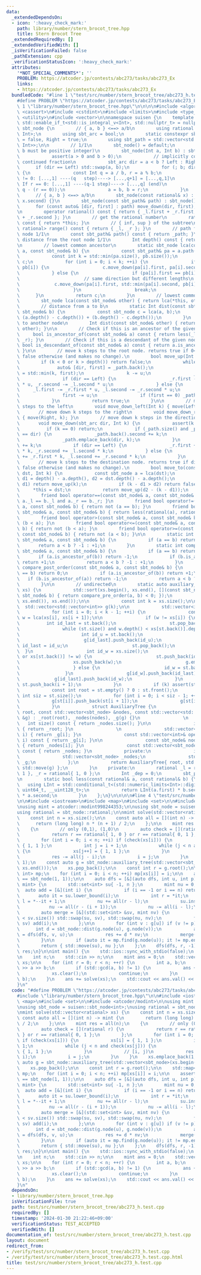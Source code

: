 ```yaml
---
data:
  _extendedDependsOn:
  - icon: ':heavy_check_mark:'
    path: library/number/stern_brocot_tree.hpp
    title: Stern Brocot Tree
  _extendedRequiredBy: []
  _extendedVerifiedWith: []
  _isVerificationFailed: false
  _pathExtension: cpp
  _verificationStatusIcon: ':heavy_check_mark:'
  attributes:
    '*NOT_SPECIAL_COMMENTS*': ''
    PROBLEM: https://atcoder.jp/contests/abc273/tasks/abc273_Ex
    links:
    - https://atcoder.jp/contests/abc273/tasks/abc273_Ex
  bundledCode: "#line 1 \"test/src/number/stern_brocot_tree/abc273_h.test.cpp\"\n\
    #define PROBLEM \"https://atcoder.jp/contests/abc273/tasks/abc273_Ex\"\n\n#line\
    \ 1 \"library/number/stern_brocot_tree.hpp\"\n\n\n\n#include <algorithm>\n#include\
    \ <cassert>\n#include <cstdint>\n#include <limits>\n#include <type_traits>\n#include\
    \ <utility>\n#include <vector>\n\nnamespace suisen {\n    template <typename Int,\
    \ std::enable_if_t<std::is_integral_v<Int>, std::nullptr_t> = nullptr>\n    struct\
    \ sbt_node {\n        // { a, b } <==> a/b\n        using rational = std::pair<Int,\
    \ Int>;\n        using sbt_arc = bool;\n        static constexpr sbt_arc Left\
    \ = false, Right = true;\n        using sbt_path = std::vector<std::pair<sbt_arc,\
    \ Int>>;\n\n        // 1/1\n        sbt_node() = default;\n        // a/b (a and\
    \ b must be positive integer)\n        sbt_node(Int a, Int b) : sbt_node() {\n\
    \            assert(a > 0 and b > 0);\n            // implicitly computes the\
    \ continued fraction\n            sbt_arc dir = a < b ? Left : Right;\n      \
    \      if (dir == Left) std::swap(a, b);\n            for (; b; dir = not dir)\
    \ {\n                const Int q = a / b, r = a % b;\n                // If r\
    \ != 0: [...,1] ----(q   step)----> [...,q+1] = [...,q,1]\n                //\
    \ If r == 0: [...,1] ----(q-1 step)----> [...,q] (end)\n                move_down(dir,\
    \ q - (r == 0));\n                a = b, b = r;\n            }\n        }\n  \
    \      // { a, b } <==> a/b\n        sbt_node(const rational& x) : sbt_node(x.first,\
    \ x.second) {}\n        sbt_node(const sbt_path& path) : sbt_node() {\n      \
    \      for (const auto& [dir, first] : path) move_down(dir, first);\n        }\n\
    \n        operator rational() const { return { _l.first + _r.first, _l.second\
    \ + _r.second }; }\n        // get the rational number\n        rational get()\
    \ const { return *this; }\n        // { inf, sup } of the subtree\n        std::pair<rational,\
    \ rational> range() const { return { _l, _r }; }\n        // path from the root\
    \ node 1/1\n        const sbt_path& path() const { return _path; }\n        //\
    \ distance from the root node 1/1\n        Int depth() const { return _dep; }\n\
    \n        // lowest common ancestor\n        static sbt_node lca(const sbt_node&\
    \ a, const sbt_node& b) {\n            const sbt_path& pa = a.path(), & pb = b.path();\n\
    \            const int k = std::min(pa.size(), pb.size());\n            sbt_node\
    \ c;\n            for (int i = 0; i < k; ++i) {\n                if (pa[i] ==\
    \ pb[i]) {\n                    c.move_down(pa[i].first, pa[i].second);\n    \
    \            } else {\n                    if (pa[i].first == pb[i].first) {\n\
    \                        // same direction but different lengths\n           \
    \             c.move_down(pa[i].first, std::min(pa[i].second, pb[i].second));\n\
    \                    }\n                    break;\n                }\n      \
    \      }\n            return c;\n        }\n        // lowest common ancestor\n\
    \        sbt_node lca(const sbt_node& other) { return lca(*this, other); }\n\n\
    \        // distance from a to b\n        static Int dist(const sbt_node& a, const\
    \ sbt_node& b) {\n            const sbt_node c = lca(a, b);\n            return\
    \ (a.depth() - c.depth()) + (b.depth() - c.depth());\n        }\n        // distance\
    \ to another node\n        Int dist(const sbt_node& other) { return dist(*this,\
    \ other); }\n\n        // Check if this is an ancestor of the given node\n   \
    \     bool is_ancestor_of(const sbt_node& a) const { return less(_l, a) and less(a,\
    \ _r); }\n        // Check if this is a descendant of the given node\n       \
    \ bool is_descendant_of(const sbt_node& a) const { return a.is_ancestor_of(*this);\
    \ }\n\n        // move k steps to the root node. returns true if 0<=k<=depth,\
    \ false otherwise (and makes no change).\n        bool move_up(Int k) {\n    \
    \        if (k < 0 or k > depth()) return false;\n            while (k) {\n  \
    \              auto& [dir, first] = _path.back();\n                const Int u\
    \ = std::min(k, first);\n                k -= u;\n                _dep -= u;\n\
    \                if (dir == Left) {\n                    _r.first -= _l.first\
    \ * u, _r.second -= _l.second * u;\n                } else {\n               \
    \     _l.first -= _r.first * u, _l.second -= _r.second * u;\n                }\n\
    \                first -= u;\n                if (first == 0) _path.pop_back();\n\
    \            }\n            return true;\n        }\n\n        // move down k\
    \ steps to the left\n        void move_down_left(Int k) { move(Left, k); }\n \
    \       // move down k steps to the right\n        void move_down_right(Int k)\
    \ { move(Right, k); }\n        // move down k steps in the direction `dir`\n \
    \       void move_down(sbt_arc dir, Int k) {\n            assert(k >= 0);\n  \
    \          if (k == 0) return;\n            if (_path.size() and _path.back().first\
    \ == dir) {\n                _path.back().second += k;\n            } else {\n\
    \                _path.emplace_back(dir, k);\n            }\n            _dep\
    \ += k;\n            if (dir == Left) {\n                _r.first += _l.first\
    \ * k, _r.second += _l.second * k;\n            } else {\n                _l.first\
    \ += _r.first * k, _l.second += _r.second * k;\n            }\n        }\n\n \
    \       // move k steps to the destination node. returns true if dist(this, dst)<=k,\
    \ false otherwise (and makes no change).\n        bool move_to(const sbt_node&\
    \ dst, Int k) {\n            const sbt_node a = lca(dst);\n            const Int\
    \ d1 = depth() - a.depth(), d2 = dst.depth() - a.depth();\n            if (k <=\
    \ d1) return move_up(k);\n            if (k - d1 > d2) return false;\n       \
    \     *this = dst;\n            return move_up(d2 - (k - d1));\n        }\n\n\
    \        friend bool operator==(const sbt_node& a, const sbt_node& b) { return\
    \ a._l == b._l and a._r == b._r; }\n        friend bool operator!=(const sbt_node&\
    \ a, const sbt_node& b) { return not (a == b); }\n        friend bool operator<(const\
    \ sbt_node& a, const sbt_node& b) { return less(rational(a), rational(b)); }\n\
    \        friend bool operator>(const sbt_node& a, const sbt_node& b) { return\
    \ (b < a); }\n        friend bool operator<=(const sbt_node& a, const sbt_node&\
    \ b) { return not (b < a); }\n        friend bool operator>=(const sbt_node& a,\
    \ const sbt_node& b) { return not (a < b); }\n\n        static int compare_in_order(const\
    \ sbt_node& a, const sbt_node& b) {\n            if (a == b) return 0;\n     \
    \       return a < b ? -1 : +1;\n        }\n        static int compare_pre_order(const\
    \ sbt_node& a, const sbt_node& b) {\n            if (a == b) return 0;\n     \
    \       if (a.is_ancestor_of(b)) return -1;\n            if (b.is_ancestor_of(a))\
    \ return +1;\n            return a < b ? -1 : +1;\n        }\n        static int\
    \ compare_post_order(const sbt_node& a, const sbt_node& b) {\n            if (a\
    \ == b) return 0;\n            if (a.is_ancestor_of(b)) return +1;\n         \
    \   if (b.is_ancestor_of(a)) return -1;\n            return a < b ? -1 : +1;\n\
    \        }\n\n        // undirected\n        static auto auxiliary_tree(std::vector<sbt_node>\
    \ xs) {\n            std::sort(xs.begin(), xs.end(), [](const sbt_node& a, const\
    \ sbt_node& b) { return compare_pre_order(a, b) < 0; });\n            xs.erase(std::unique(xs.begin(),\
    \ xs.end()), xs.end());\n\n            const int k = xs.size();\n\n          \
    \  std::vector<std::vector<int>> g(k);\n\n            std::vector<int> st{ 0 };\n\
    \            for (int i = 0; i < k - 1; ++i) {\n                const sbt_node\
    \ w = lca(xs[i], xs[i + 1]);\n\n                if (w != xs[i]) {\n          \
    \          int id_last = st.back();\n                    st.pop_back();\n    \
    \                while (st.size() and w.depth() < xs[st.back()].depth()) {\n \
    \                       int id_u = st.back();\n                        g[id_u].push_back(id_last);\n\
    \                        g[id_last].push_back(id_u);\n                       \
    \ id_last = id_u;\n                        st.pop_back();\n                  \
    \  }\n                    int id_w = xs.size();\n                    if (st.empty()\
    \ or xs[st.back()] != w) {\n                        st.push_back(id_w);\n    \
    \                    xs.push_back(w);\n                        g.emplace_back();\n\
    \                    } else {\n                        id_w = st.back();\n   \
    \                 }\n                    g[id_w].push_back(id_last);\n       \
    \             g[id_last].push_back(id_w);\n                }\n               \
    \ st.push_back(i + 1);\n            }\n            if (k) assert(st.size());\n\
    \            const int root = st.empty() ? 0 : st.front();\n            const\
    \ int siz = st.size();\n            for (int i = 0; i < siz - 1; ++i) {\n    \
    \            g[st[i]].push_back(st[i + 1]);\n                g[st[i + 1]].push_back(st[i]);\n\
    \            }\n            struct AuxiliaryTree {\n                AuxiliaryTree(int\
    \ root, const std::vector<sbt_node> &nodes, const std::vector<std::vector<int>>\
    \ &g) : _root(root), _nodes(nodes), _g(g) {}\n                \n             \
    \   int size() const { return _nodes.size(); }\n\n                int root() const\
    \ { return _root; }\n                \n                std::vector<int>& operator[](int\
    \ i) { return _g[i]; }\n                const std::vector<int>& operator[](int\
    \ i) const { return _g[i]; }\n\n                const sbt_node& node(int i) const\
    \ { return _nodes[i]; }\n                const std::vector<sbt_node>& nodes()\
    \ const { return _nodes; }\n            private:\n                int _root;\n\
    \                std::vector<sbt_node> _nodes;\n                std::vector<std::vector<int>>\
    \ _g;\n            };\n            return AuxiliaryTree{ root, std::move(xs),\
    \ std::move(g) };\n        }\n    private:\n        rational _l = rational{ 0,\
    \ 1 }, _r = rational{ 1, 0 };\n        Int _dep = 0;\n        sbt_path _path{};\n\
    \n        static bool less(const rational& a, const rational& b) {\n         \
    \   using LInt = std::conditional_t<(std::numeric_limits<Int>::digits <= 32),\
    \ uint64_t, __uint128_t>;\n            return LInt(a.first) * b.second < LInt(b.first)\
    \ * a.second;\n        }\n    };\n}\n\n\n\n#line 4 \"test/src/number/stern_brocot_tree/abc273_h.test.cpp\"\
    \n\n#include <iostream>\n#include <map>\n#include <set>\n\n#include <atcoder/modint>\n\
    \nusing mint = atcoder::modint998244353;\n\nusing sbt_node = suisen::sbt_node<int>;\n\
    using rational = sbt_node::rational;\n\nmint solve(std::vector<rational> xs) {\n\
    \    const int n = xs.size();\n\n    const auto all = [](int n) -> mint {\n  \
    \      return (long long) n * (n + 1) / 2;\n    };\n\n    mint res = all(n);\n\
    \    {\n        // only (0,1), (1,0)\n        auto check = [](rational r) {\n\
    \            return r == rational{ 1, 0 } or r == rational{ 0, 1 };\n        };\n\
    \        for (int i = 0; i < n; ++i) if (check(xs[i])) {\n            xs[i] =\
    \ { 1, 1 };\n            int j = i + 1;\n            while (j < n and check(xs[j]))\
    \ {\n                xs[j++] = { 1, 1 };\n            }\n            // [i, j)\n\
    \            res -= all(j - i);\n            i = j;\n        }\n    }\n    xs.emplace_back(1,\
    \ 1);\n    const auto g = sbt_node::auxiliary_tree(std::vector<sbt_node>(xs.begin(),\
    \ xs.end()));\n    xs.pop_back();\n\n    const int r = g.root();\n\n    std::map<rational,\
    \ int> mp;\n    for (int i = 0; i < n; ++i) mp[xs[i]] = i;\n\n    assert(g.node(r)\
    \ == sbt_node(1, 1));\n\n    auto dfs = [&](auto dfs, int u, int p) -> std::pair<std::set<int>,\
    \ mint> {\n        std::set<int> su{ -1, n };\n        mint nu = 0;\n\n      \
    \  auto add = [&](int i) {\n            if (i == -1 or i == n) return;\n     \
    \       auto it = su.lower_bound(i);\n            int r = *it;\n            int\
    \ l = *--it + 1;\n            nu += all(r - l);\n            su.insert(i);\n \
    \           nu -= all(r - (i + 1));\n            nu -= all(i - l);\n        };\n\
    \        auto merge = [&](std::set<int> &sv, mint nv) {\n            if (su.size()\
    \ < sv.size()) std::swap(su, sv), std::swap(nu, nv);\n            for (int i :\
    \ sv) add(i);\n        };\n\n        for (int v : g[u]) if (v != p) {\n      \
    \      int d = sbt_node::dist(g.node(u), g.node(v));\n            auto [sv, nv]\
    \ = dfs(dfs, v, u);\n            res += d * nv;\n            merge(sv, nv);\n\
    \        }\n\n        if (auto it = mp.find(g.node(u)); it != mp.end()) add(it->second);\n\
    \        return { std::move(su), nu };\n    };\n    dfs(dfs, r, -1);\n\n    return\
    \ res;\n}\n\nint main() {\n    std::ios::sync_with_stdio(false);\n    std::cin.tie(nullptr);\n\
    \n    int n;\n    std::cin >> n;\n\n    mint ans = 0;\n    std::vector<rational>\
    \ xs;\n\n    for (int r = 0; r < n; ++r) {\n        int a, b;\n        std::cin\
    \ >> a >> b;\n        if (std::gcd(a, b) != 1) {\n            ans += solve(xs);\n\
    \            xs.clear();\n            continue;\n        }\n        xs.emplace_back(a,\
    \ b);\n    }\n    ans += solve(xs);\n    std::cout << ans.val() << std::endl;\n\
    }\n"
  code: "#define PROBLEM \"https://atcoder.jp/contests/abc273/tasks/abc273_Ex\"\n\n\
    #include \"library/number/stern_brocot_tree.hpp\"\n\n#include <iostream>\n#include\
    \ <map>\n#include <set>\n\n#include <atcoder/modint>\n\nusing mint = atcoder::modint998244353;\n\
    \nusing sbt_node = suisen::sbt_node<int>;\nusing rational = sbt_node::rational;\n\
    \nmint solve(std::vector<rational> xs) {\n    const int n = xs.size();\n\n   \
    \ const auto all = [](int n) -> mint {\n        return (long long) n * (n + 1)\
    \ / 2;\n    };\n\n    mint res = all(n);\n    {\n        // only (0,1), (1,0)\n\
    \        auto check = [](rational r) {\n            return r == rational{ 1, 0\
    \ } or r == rational{ 0, 1 };\n        };\n        for (int i = 0; i < n; ++i)\
    \ if (check(xs[i])) {\n            xs[i] = { 1, 1 };\n            int j = i +\
    \ 1;\n            while (j < n and check(xs[j])) {\n                xs[j++] =\
    \ { 1, 1 };\n            }\n            // [i, j)\n            res -= all(j -\
    \ i);\n            i = j;\n        }\n    }\n    xs.emplace_back(1, 1);\n    const\
    \ auto g = sbt_node::auxiliary_tree(std::vector<sbt_node>(xs.begin(), xs.end()));\n\
    \    xs.pop_back();\n\n    const int r = g.root();\n\n    std::map<rational, int>\
    \ mp;\n    for (int i = 0; i < n; ++i) mp[xs[i]] = i;\n\n    assert(g.node(r)\
    \ == sbt_node(1, 1));\n\n    auto dfs = [&](auto dfs, int u, int p) -> std::pair<std::set<int>,\
    \ mint> {\n        std::set<int> su{ -1, n };\n        mint nu = 0;\n\n      \
    \  auto add = [&](int i) {\n            if (i == -1 or i == n) return;\n     \
    \       auto it = su.lower_bound(i);\n            int r = *it;\n            int\
    \ l = *--it + 1;\n            nu += all(r - l);\n            su.insert(i);\n \
    \           nu -= all(r - (i + 1));\n            nu -= all(i - l);\n        };\n\
    \        auto merge = [&](std::set<int> &sv, mint nv) {\n            if (su.size()\
    \ < sv.size()) std::swap(su, sv), std::swap(nu, nv);\n            for (int i :\
    \ sv) add(i);\n        };\n\n        for (int v : g[u]) if (v != p) {\n      \
    \      int d = sbt_node::dist(g.node(u), g.node(v));\n            auto [sv, nv]\
    \ = dfs(dfs, v, u);\n            res += d * nv;\n            merge(sv, nv);\n\
    \        }\n\n        if (auto it = mp.find(g.node(u)); it != mp.end()) add(it->second);\n\
    \        return { std::move(su), nu };\n    };\n    dfs(dfs, r, -1);\n\n    return\
    \ res;\n}\n\nint main() {\n    std::ios::sync_with_stdio(false);\n    std::cin.tie(nullptr);\n\
    \n    int n;\n    std::cin >> n;\n\n    mint ans = 0;\n    std::vector<rational>\
    \ xs;\n\n    for (int r = 0; r < n; ++r) {\n        int a, b;\n        std::cin\
    \ >> a >> b;\n        if (std::gcd(a, b) != 1) {\n            ans += solve(xs);\n\
    \            xs.clear();\n            continue;\n        }\n        xs.emplace_back(a,\
    \ b);\n    }\n    ans += solve(xs);\n    std::cout << ans.val() << std::endl;\n\
    }\n"
  dependsOn:
  - library/number/stern_brocot_tree.hpp
  isVerificationFile: true
  path: test/src/number/stern_brocot_tree/abc273_h.test.cpp
  requiredBy: []
  timestamp: '2024-01-30 21:22:46+09:00'
  verificationStatus: TEST_ACCEPTED
  verifiedWith: []
documentation_of: test/src/number/stern_brocot_tree/abc273_h.test.cpp
layout: document
redirect_from:
- /verify/test/src/number/stern_brocot_tree/abc273_h.test.cpp
- /verify/test/src/number/stern_brocot_tree/abc273_h.test.cpp.html
title: test/src/number/stern_brocot_tree/abc273_h.test.cpp
---
```

